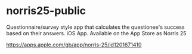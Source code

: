 # norris25-public
Questionnaire/survey style app that calculates the questionee's success based on their answers. iOS App. Available on the App Store as Norris 25

https://apps.apple.com/gb/app/norris-25/id1201671410
